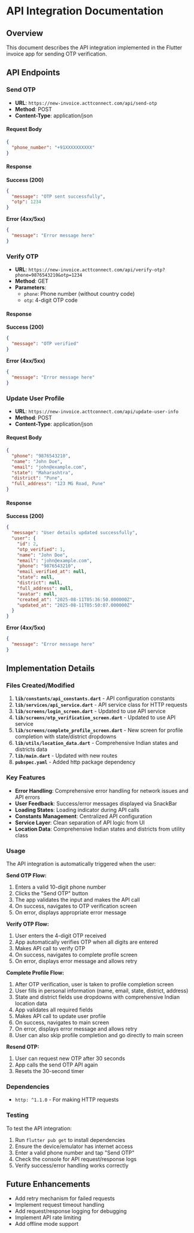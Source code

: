 # API Integration Documentation

## Overview
This document describes the API integration implemented in the Flutter invoice app for sending OTP verification.

## API Endpoints

### Send OTP
- **URL**: `https://new-invoice.acttconnect.com/api/send-otp`
- **Method**: POST
- **Content-Type**: application/json

#### Request Body
```json
{
  "phone_number": "+91XXXXXXXXXX"
}
```

#### Response
**Success (200)**
```json
{
  "message": "OTP sent successfully",
  "otp": 1234
}
```

**Error (4xx/5xx)**
```json
{
  "message": "Error message here"
}
```

### Verify OTP
- **URL**: `https://new-invoice.acttconnect.com/api/verify-otp?phone=9876543210&otp=1234`
- **Method**: GET
- **Parameters**: 
  - `phone`: Phone number (without country code)
  - `otp`: 4-digit OTP code

#### Response
**Success (200)**
```json
{
  "message": "OTP verified"
}
```

**Error (4xx/5xx)**
```json
{
  "message": "Error message here"
}
```

### Update User Profile
- **URL**: `https://new-invoice.acttconnect.com/api/update-user-info`
- **Method**: POST
- **Content-Type**: application/json

#### Request Body
```json
{
  "phone": "9876543210",
  "name": "John Doe",
  "email": "john@example.com",
  "state": "Maharashtra",
  "district": "Pune",
  "full_address": "123 MG Road, Pune"
}
```

#### Response
**Success (200)**
```json
{
  "message": "User details updated successfully",
  "user": {
    "id": 2,
    "otp_verified": 1,
    "name": "John Doe",
    "email": "john@example.com",
    "phone": "9876543210",
    "email_verified_at": null,
    "state": null,
    "district": null,
    "full_address": null,
    "avatar": null,
    "created_at": "2025-08-11T05:36:50.000000Z",
    "updated_at": "2025-08-11T05:50:07.000000Z"
  }
}
```

**Error (4xx/5xx)**
```json
{
  "message": "Error message here"
}
```

## Implementation Details

### Files Created/Modified

1. **`lib/constants/api_constants.dart`** - API configuration constants
2. **`lib/services/api_service.dart`** - API service class for HTTP requests
3. **`lib/screens/login_screen.dart`** - Updated to use API service
4. **`lib/screens/otp_verification_screen.dart`** - Updated to use API service
5. **`lib/screens/complete_profile_screen.dart`** - New screen for profile completion with state/district dropdowns
6. **`lib/utils/location_data.dart`** - Comprehensive Indian states and districts data
6. **`lib/main.dart`** - Updated with new routes
7. **`pubspec.yaml`** - Added http package dependency

### Key Features

- **Error Handling**: Comprehensive error handling for network issues and API errors
- **User Feedback**: Success/error messages displayed via SnackBar
- **Loading States**: Loading indicator during API calls
- **Constants Management**: Centralized API configuration
- **Service Layer**: Clean separation of API logic from UI
- **Location Data**: Comprehensive Indian states and districts from utility class

### Usage

The API integration is automatically triggered when the user:

**Send OTP Flow:**
1. Enters a valid 10-digit phone number
2. Clicks the "Send OTP" button
3. The app validates the input and makes the API call
4. On success, navigates to OTP verification screen
5. On error, displays appropriate error message

**Verify OTP Flow:**
1. User enters the 4-digit OTP received
2. App automatically verifies OTP when all digits are entered
3. Makes API call to verify OTP
4. On success, navigates to complete profile screen
5. On error, displays error message and allows retry

**Complete Profile Flow:**
1. After OTP verification, user is taken to profile completion screen
2. User fills in personal information (name, email, state, district, address)
3. State and district fields use dropdowns with comprehensive Indian location data
4. App validates all required fields
5. Makes API call to update user profile
6. On success, navigates to main screen
7. On error, displays error message and allows retry
8. User can also skip profile completion and go directly to main screen

**Resend OTP:**
1. User can request new OTP after 30 seconds
2. App calls the send OTP API again
3. Resets the 30-second timer

### Dependencies

- `http: ^1.1.0` - For making HTTP requests

### Testing

To test the API integration:
1. Run `flutter pub get` to install dependencies
2. Ensure the device/emulator has internet access
3. Enter a valid phone number and tap "Send OTP"
4. Check the console for API request/response logs
5. Verify success/error handling works correctly

## Future Enhancements

- Add retry mechanism for failed requests
- Implement request timeout handling
- Add request/response logging for debugging
- Implement API rate limiting
- Add offline mode support 